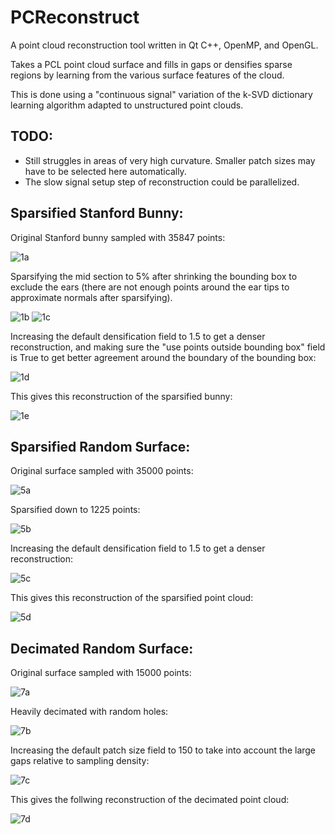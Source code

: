 # PCReconstruct

A point cloud reconstruction tool written in Qt C++, OpenMP, and OpenGL.

Takes a PCL point cloud surface and fills in gaps or densifies sparse regions by learning from the various surface features of the cloud.

This is done using a "continuous signal" variation of the k-SVD dictionary learning algorithm adapted to unstructured point clouds.

## TODO: 
* Still struggles in areas of very high curvature. Smaller patch sizes may have to be selected here automatically. 
* The slow signal setup step of reconstruction could be parallelized.

## Sparsified Stanford Bunny:
Original Stanford bunny sampled with 35847 points: 

![1a](https://github.com/codearxiv/PCReconstruct/blob/master/images/Capture1a.PNG)

Sparsifying the mid section to 5% after shrinking the bounding box to exclude
the ears (there are not enough points around the ear tips to approximate normals 
after sparsifying).

![1b](https://github.com/codearxiv/PCReconstruct/blob/master/images/Capture1b.PNG)
![1c](https://github.com/codearxiv/PCReconstruct/blob/master/images/Capture1c.PNG)

Increasing the default densification field to 1.5 to get a denser reconstruction,
and making sure the "use points outside bounding box" field is True to get better
agreement around the boundary of the bounding box:

![1d](https://github.com/codearxiv/PCReconstruct/blob/master/images/Capture1d.PNG)

This gives this reconstruction of the sparsified bunny: 

![1e](https://github.com/codearxiv/PCReconstruct/blob/master/images/Capture1e.PNG)


## Sparsified Random Surface:
Original surface sampled with 35000 points: 

![5a](https://github.com/codearxiv/PCReconstruct/blob/master/images/Capture5a.PNG)

Sparsified down to 1225 points: 

![5b](https://github.com/codearxiv/PCReconstruct/blob/master/images/Capture5b.PNG)

Increasing the default densification field to 1.5 to get a denser reconstruction:

![5c](https://github.com/codearxiv/PCReconstruct/blob/master/images/Capture5c.PNG)

This gives this reconstruction of the sparsified point cloud: 

![5d](https://github.com/codearxiv/PCReconstruct/blob/master/images/Capture5d.PNG)


## Decimated Random Surface:
Original surface sampled with 15000 points:

![7a](https://github.com/codearxiv/PCReconstruct/blob/master/images/Capture7a.PNG)

Heavily decimated with random holes:

![7b](https://github.com/codearxiv/PCReconstruct/blob/master/images/Capture7b.PNG)

Increasing the default patch size field to 150 to take into account the large gaps relative to sampling density:

![7c](https://github.com/codearxiv/PCReconstruct/blob/master/images/Capture7c.PNG)

This gives the follwing reconstruction of the decimated point cloud:

![7d](https://github.com/codearxiv/PCReconstruct/blob/master/images/Capture7d.PNG)

